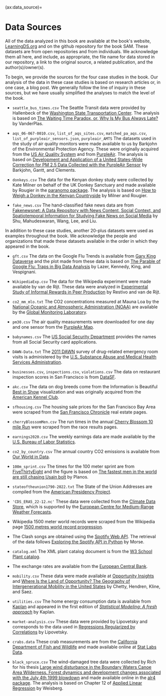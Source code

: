 (ax:data_source)=
# Data Sources

All of the data analyzed in this book are available at the book's website, [LearningDS.org](https://learningds.org/) and on the github repository for the book SAM.  These datasets are from open repositories and from individuals. We acknowledge them all here, and include, as appropriate, the file name for data stored in our repository, a link to the original source, a related publication, and the author(s)/owner(s).

To begin, we provide the sources for the four case studies in the book. Our analysis of the data in these case studies is based on research articles or, in one case, a blog post. We generally follow the line of inquiry in these sources, but we have usually simplified the analyses to match the level of the book.  

+ `seattle_bus_times.csv` The Seattle Transit data were provided by Hallenbeck of the [Washington State Transportation Center](https://depts.washington.edu/trac/). The analysis is
based on [The Waiting Time Paradox, or, Why Is My Bus Always Late?](https://jakevdp.github.io/blog/2018/09/13/waiting-time-paradox/#:~:text=It%20turns%20out%20that%20under,as%20the%20waiting%20time%20paradox) by VanderPlas.

+ `aqs_06-067-0010.csv`, `list_of_aqs_sites.csv`, `matched_pa_aqs.csv`, `list_of_purpleair_sensors.json`, `purpleair_AMTS` The datasets used in the study of air quality monitors were  made available to us by Barkjohn of the Environmental Protection Agency. These were originally acquired from the [US Air Quality System](https://forum.airnowtech.org/t/the-aqi-equation/169) and from [PurpleAir](https://www2.purpleair.com/).
The analysis is based on [Development and Application of a United States-Wide Correction for PM 2.5 Data Collected with the PurpleAir Sensor](https://amt.copernicus.org/articles/14/4617/2021/) by Barkjohn, Gantt, and Clements.

+ `donkeys.csv` The data for the Kenyan donkey study were collected by Kate Milner on behalf of the UK Donkey Sanctuary and made available by Rougier in the [paranomo package](https://people.maths.bris.ac.uk/~mazjcr/paranomo_1.1.tar.gz).
The analysis is based on [How to Weigh a Donkey in the Kenyan Countryside](https://doi.org/10.1111/j.1740-9713.2014.00768.x) by Milner and Rougier.

+ `fake_news.csv` The hand-classified fake news data are from 
[Fakenewsnet: A Data Repository with News Content, Social Context, and Spatiotemporal Information for Studying Fake News on Social Media]() by Shu, Mahudeswaran, Wang, Lee, and Liu.

In addition to these case studies, another 20-plus datasets were used as examples throughout the book. We acknowledge the people and organizations that made these datasets available in the order in which they appeared in the book. 

+ `gft.csv` The data on the Google Flu Trends is available from [Gary King Dataverse](https://doi.org/10.7910/DVN/24823) and the plot made from these data is based on 
[The Parable of Google Flu: Traps in Big Data Analysis](https://doi.org/10.1126/science.1248506) by Lazer, Kennedy, King,  and Vespignani.

+ `WikipediaExp.csv` The data for the Wikipedia experiment were made available by van de Rijt. These data were analyzed in [Experimental Study of Informal Rewards in Peer Production](https://journals.plos.org/plosone/article?id=10.1371/journal.pone.0034358) by Restivo and van de Rijt.

+ `co2_mm_mlo.txt` The CO2 concentrations measured at Mauna Loa by the [National Oceanic and Atmospheric Administration (NOAA)](https://www.noaa.gov/) are available by the [Global Monitoring Laboratory](https://gml.noaa.gov/obop/mlo/). 

+ `pm30.csv` The air quality measurements were downloaded for one day and one sensor from the [PurpleAir Map](https://www2.purpleair.com/). 

+ `babynames.csv` The [US Social Security Department](https://www.ssa.gov/oact/babynames/index.html) provides the names from all Social Security card applications.

+ `DAWN-Data.txt` The [2011 DAWN](https://www.datafiles.samhsa.gov/dataset/drug-abuse-warning-network-2011-dawn-2011-ds0001) survey of drug-related emergency room visits is administered by the [U.S. Substance Abuse and Medical Health Services Administration](https://www.samhsa.gov/).

+ `businesses.csv`, `inspections.csv`, `violations.csv` The data on restaurant inspection scores in San Francisco is from [DataSF](https://datasf.org/).

+ `akc.csv` The data on dog breeds come from the Information is Beautiful [Best in Show](https://www.informationisbeautiful.net/visualizations/best-in-show-whats-the-top-data-dog/) visualization and was originally acquired from the [American Kennel Club](https://www.akc.org/).

+ `sfhousing.csv` The housing sale prices for the San Francisco Bay Area were scraped from the [San Francisco Chronicle](https://www.sfchronicle.com/realestate/) real estate pages.

+ `cherryBlossomMen.csv` The run times in the annual [Cherry Blossom 10 mile Run](https://www.cherryblossom.org/) were scraped from the race results pages. 

+ `earnings2020.csv` The weekly earnings data are made available by the [U.S. Bureau of Labor Statistics](https://www.bls.gov/opub/reports/womens-earnings/2020/home.htm).

+ `co2_by_country.csv` The annual country CO2 emissions is available from [Our World in Data](https://ourworldindata.org/).

+ `100m_sprint.csv` The times for the 100 meter sprint are from [FiveThirtyEight](https://fivethirtyeight.com/) and the figure is based on 
[The fastest men in the world are still chasing Usain bolt](https://fivethirtyeight.com/features/the-fastest-men-in-the-world-are-still-chasing-usain-bolt/) by Planos. 

+ `stateoftheunion1790-2022.txt` The State of the Union Addresses are compiled from the [American Presidency Project](https://www.presidency.ucsb.edu/documents/app-categories/spoken-addresses-and-remarks/presidential/state-the-union-addresses).

+ `'CDS_ERA5_22-12.nc'` These data were collected from the [Climate Data Store](https://cds.climate.copernicus.eu/), which is supported by the [European Centre for Medium-Range Weather Forecasts](https://www.ecmwf.int/).

+ Wikipedia 1500 meter world records were scraped from the Wikipedia page [1500 metres world record progression](https://en.wikipedia.org/wiki/1500_metres_world_record_progression). 

+ The Clash songs are obtained using the [Spotify Web API](https://developer.spotify.com/documentation/web-api).
The retrieval of the data follows [Exploring the Spotify API in Python](https://stmorse.github.io/journal/spotify-api.html) by Morse.

+ `catalog.xml` The XML plant catalog document is from the [W3 School Plant catalog](https://www.w3schools.com/xml/plant_catalog.xml).

+ The exchange rates are available from the [European Central Bank](https://www.ecb.europa.eu/stats/eurofxref/). 

+ `mobility.csv` These data were made available at [Opportunity Insights](https://opportunityinsights.org/paper/land-of-opportunity/) and 
[Where Is the Land of Opportunity? The Geography of Intergenerational Mobility in the United States](https://doi.org/10.1093/qje/qju022) by Chetty, Hendren, Kline, and Saez. 

+ `utilities.csv` The home energy consumption data is available from [Kaplan](https://www.key2stats.com/Utility_bills_1294_92.csv) and appeared in the first edition of [*Statistical Modeling: A fresh approach*](https://dtkaplan.github.io/SM2-bookdown/preface-to-this-electronic-version.html) by Kaplan.

+ `market-analysis.csv` These data were provided by Lipovetsky and corresponds to the data used in [Regressions Regularized by Correlations](https://digitalcommons.wayne.edu/cgi/viewcontent.cgi?article=2530&context=jmasm) by Lipovetsky.

+ `crabs.data` These crab measurements are from the [California Department of Fish and Wildlife](https://wildlife.ca.gov/) and made available online at [Stat Labs Data](https://www.stat.berkeley.edu/users/statlabs/data/crabs.data). 

+ `black_spruce.csv` The wind-damaged tree data were collected by Rich for his thesis [Large wind disturbance in the Boundary Waters Canoe Area Wilderness. Forest dynamics and development changes associated with the July 4th 1999 blowdown](https://www.proquest.com/docview/305463532?pq-origsite=gscholar&fromopenview=true) and made available online in the [alr4 package](https://cran.r-project.org/web/packages/alr4/alr4.pdf). 
The analysis is based on Chapter 12 of [Applied Linear Regression](https://doi.org/10.1002/0471704091) by Weisberg. 